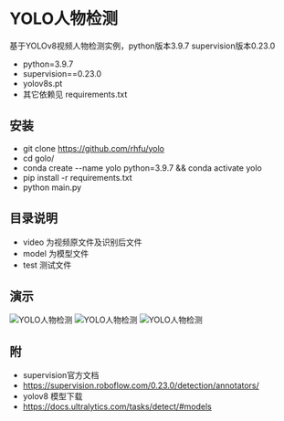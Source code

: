 # YOLO人物检测

基于YOLOv8视频人物检测实例，python版本3.9.7 supervision版本0.23.0

- python=3.9.7
- supervision==0.23.0
- yolov8s.pt
- 其它依赖见 requirements.txt

## 安装

- git clone https://github.com/rhfu/yolo
- cd golo/
- conda create --name yolo python=3.9.7 && conda activate yolo
- pip install -r requirements.txt
- python main.py
  
## 目录说明

- video 为视频原文件及识别后文件
- model 为模型文件
- test 测试文件

## 演示

![YOLO人物检测](https://github.com/rhfu/yolo/blob/main/video/result_man.gif)
![YOLO人物检测](https://github.com/rhfu/yolo/blob/main/video/result_ball.gif)
![YOLO人物检测](https://github.com/rhfu/yolo/blob/main/video/result_car.gif)

## 附

- supervision官方文档
- https://supervision.roboflow.com/0.23.0/detection/annotators/
- yolov8 模型下载
- https://docs.ultralytics.com/tasks/detect/#models

